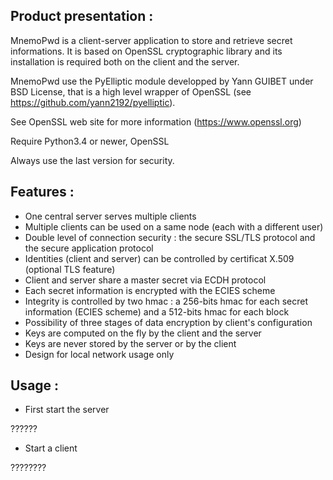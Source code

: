 Product presentation :
----------------------

MnemoPwd is a client-server application to store and retrieve secret informations.
It is based on OpenSSL cryptographic library and its installation is required both
on the client and the server.

MnemoPwd use the PyElliptic module developped by Yann GUIBET under BSD License,
that is a high level wrapper of OpenSSL (see https://github.com/yann2192/pyelliptic).

See OpenSSL web site for more information (https://www.openssl.org)

Require Python3.4 or newer, OpenSSL

Always use the last version for security.

Features :
----------

- One central server serves multiple clients
- Multiple clients can be used on a same node (each with a different user)
- Double level of connection security : the secure SSL/TLS protocol and the secure application protocol
- Identities (client and server) can be controlled by certificat X.509 (optional TLS feature)
- Client and server share a master secret via ECDH protocol
- Each secret information is encrypted with the ECIES scheme
- Integrity is controlled by two hmac : a 256-bits hmac for each secret
  information (ECIES scheme) and a 512-bits hmac for each block
- Possibility of three stages of data encryption by client's configuration
- Keys are computed on the fly by the client and the server
- Keys are never stored by the server or by the client
- Design for local network usage only

Usage :
-------

- First start the server

??????

- Start a client

????????
